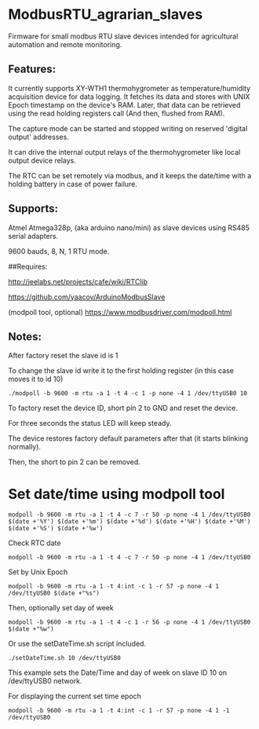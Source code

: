 # ModbusRTU_agrarian_slaves
Firmware for small modbus RTU slave devices intended for agricultural automation and remote monitoring.

## Features:
It currently supports XY-WTH1 thermohygrometer as temperature/humidity acquisition device for data logging.
It fetches its data and stores with UNIX Epoch timestamp on the device's RAM.
Later, that data can be retrieved using the read holding registers call (And then, flushed from RAM).

The capture mode can be started and stopped writing on reserved 'digital output' addresses.

It can drive the internal output relays of the thermohygrometer like local output device relays.

The RTC can be set remotely via modbus, and it keeps the date/time with a holding battery in case of power failure.


## Supports:

Atmel Atmega328p, (aka arduino nano/mini) as slave devices using RS485 serial adapters.

9600 bauds, 8, N, 1 RTU mode.

##Requires:

http://jeelabs.net/projects/cafe/wiki/RTClib

https://github.com/yaacov/ArduinoModbusSlave

(modpoll tool, optional) https://www.modbusdriver.com/modpoll.html

## Notes:

After factory reset the slave id is 1

To change the slave id write it to the first holding register (in this case moves it to id 10)
```shell
./modpoll -b 9600 -m rtu -a 1 -t 4 -c 1 -p none -4 1 /dev/ttyUSB0 10
```

To factory reset the device ID, short pin 2 to GND and reset the device. 

For three seconds the status LED will keep steady.

The device restores factory default parameters after that (it starts blinking normally).

Then, the short to pin 2 can be removed.

# Set date/time using modpoll tool
```shell
modpoll -b 9600 -m rtu -a 1 -t 4 -c 7 -r 50 -p none -4 1 /dev/ttyUSB0 $(date +'%Y') $(date +'%m') $(date +'%d') $(date +'%H') $(date +'%M') $(date +'%S') $(date +'%w')
```
Check RTC date
```shell
modpoll -b 9600 -m rtu -a 1 -t 4 -c 7 -r 50 -p none -4 1 /dev/ttyUSB0
```
Set by Unix Epoch
```shell
modpoll -b 9600 -m rtu -a 1 -t 4:int -c 1 -r 57 -p none -4 1 /dev/ttyUSB0 $(date +"%s")
```
Then, optionally set day of week
```shell
modpoll -b 9600 -m rtu -a 1 -t 4 -c 1 -r 56 -p none -4 1 /dev/ttyUSB0 $(date +"%w")
```

Or use the setDateTime.sh script included.
```shell
./setDateTime.sh 10 /dev/ttyUSB0
```
This example sets the Date/Time and day of week on slave ID 10 on /dev/ttyUSB0 network.

For displaying the current set time epoch
```shell
modpoll -b 9600 -m rtu -a 1 -t 4:int -c 1 -r 57 -p none -4 1 -1 /dev/ttyUSB0 
```
